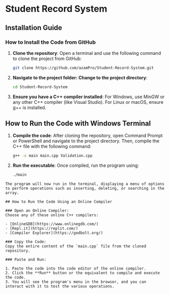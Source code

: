# Student Record System


## Installation Guide

### How to Install the Code from GitHub

1. **Clone the repository**:
   Open a terminal and use the following command to clone the project from GitHub:

   ```bash
   git clone https://github.com/azamPro/Student-Record-System.git

2. **Navigate to the project folder: Change to the project directory**:

   ```bash
   cd Student-Record-System

3. **Ensure you have a C++ compiler installed**:
For Windows, use MinGW or any other C++ compiler (like Visual Studio). For Linux or macOS, ensure g++ is installed.


## How to Run the Code with Windows Terminal

1. **Compile the code**:
   After cloning the repository, open Command Prompt or PowerShell and navigate to the project directory. Then, compile the C++ file with the following command:

   ```bash
   g++ -o main main.cpp Validation.cpp

2. **Run the executable**:
  Once compiled, run the program using:


   ```bash
   ./main
  ```
The program will now run in the terminal, displaying a menu of options to perform operations such as inserting, deleting, or searching in the array.

## How to Run the Code Using an Online Compiler

### Open an Online Compiler:
Choose any of these online C++ compilers:

- [OnlineGDB](https://www.onlinegdb.com/)
- [Repl.it](https://replit.com/)
- [Compiler Explorer](https://godbolt.org/)

### Copy the Code:
Copy the entire content of the `main.cpp` file from the cloned repository.

### Paste and Run:

  1. Paste the code into the code editor of the online compiler.
  2. Click the **Run** button or the equivalent to compile and execute the code.
  3. You will see the program's menu in the browser, and you can interact with it to test the various operations.


   

   
